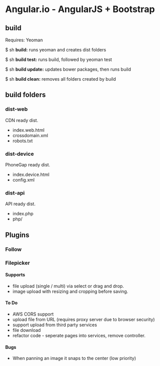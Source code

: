# Angular.io - AngularJS + Bootstrap

## build
Requires: Yeoman

$ sh **build:** runs yeoman and creates dist folders

$ sh **build test:** runs build, followed by yeoman test

$ sh **build update:** updates bower packages, then runs build

$ sh **build clean:** removes all folders created by build

## build folders
### dist-web
CDN ready dist.
- index.web.html
- crossdomain.xml
- robots.txt

### dist-device
PhoneGap ready dist.
- index.device.html
- config.xml

### dist-api
API ready dist.
- index.php
- php/

## Plugins
### Follow


### Filepicker
#### Supports
- file upload (single / multi) via select or drag and drop.
- image upload with resizing and cropping before saving.
#### To Do
- AWS CORS support
- upload file from URL (requires proxy server due to browser security)
- support upload from third party services
- file download
- refactor code - seperate pages into services, remove controller.
#### Bugs
- When panning an image it snaps to the center (low priority)
